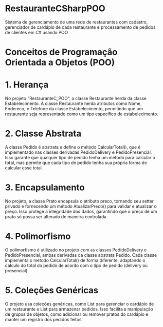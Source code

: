 # RestauranteCSharpPOO
Sistema de gerenciamento de uma rede de restaurantes com cadastro, gerenciador de cardápio de cada restaurante e processamento de pedidos de clientes em C# usando POO

# Conceitos de Programação Orientada a Objetos (POO)

# 1. Herança
No projeto "RestauranteC_POO", a classe Restaurante herda da classe Estabelecimento. A classe Restaurante herda atributos como Nome, Endereco, e Telefone da classe Estabelecimento, permitindo que um restaurante seja representado como um tipo específico de estabelecimento.

# 2. Classe Abstrata
A classe Pedido é abstrata e define o método CalcularTotal(), que é implementado nas classes derivadas PedidoDelivery e PedidoPresencial. Isso garante que qualquer tipo de pedido tenha um método para calcular o total, mas permite que cada tipo de pedido tenha sua própria forma de calcular esse total.

# 3. Encapsulamento
No projeto, a classe Prato encapsula o atributo preco, tornando seu setter privado e fornecendo um método AtualizarPreco() para validar e atualizar o preço. Isso protege a integridade dos dados, garantindo que o preço de um prato só possa ser alterado de maneira controlada.

# 4. Polimorfismo
O polimorfismo é utilizado no projeto com as classes PedidoDelivery e PedidoPresencial, ambas derivadas da classe abstrata Pedido. Cada classe implementa o método CalcularTotal() de forma diferente, adaptando o cálculo do total do pedido de acordo com o tipo de pedido (delivery ou presencial).

# 5. Coleções Genéricas
O projeto usa coleções genéricas, como List<Prato> para gerenciar o cardápio de um restaurante e List<Pedido> para armazenar pedidos. Isso facilita a manipulação de grupos de objetos, como adicionar ou remover pratos do cardápio e manter um registro dos pedidos feitos.
